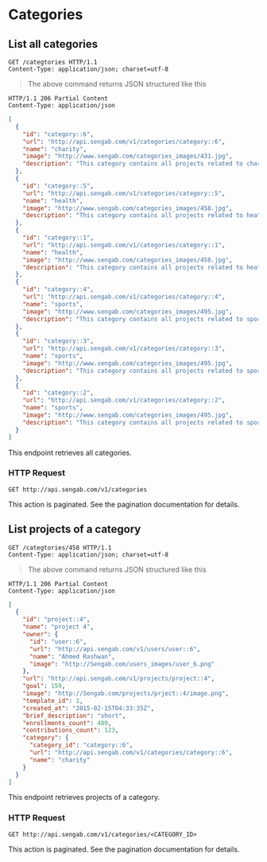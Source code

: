 # Categories

## List all categories

```http
GET /categtories HTTP/1.1
Content-Type: application/json; charset=utf-8
```

> The above command returns JSON structured like this

```http
HTTP/1.1 206 Partial Content
Content-Type: application/json
```

```json
[
  {
    "id": "category::6",
    "url": "http://api.sengab.com/v1/categories/category::6",
    "name": "charity",
    "image": "http://www.sengab.com/categories_images/431.jpg",
    "description": "This category contains all projects related to charity"
  },
  {
    "id": "category::5",
    "url": "http://api.sengab.com/v1/categories/category::5",
    "name": "health",
    "image": "http://www.sengab.com/categories_images/458.jpg",
    "description": "This category contains all projects related to heath"
  },
  {
    "id": "category::1",
    "url": "http://api.sengab.com/v1/categories/category::1",
    "name": "health",
    "image": "http://www.sengab.com/categories_images/458.jpg",
    "description": "This category contains all projects related to heath"
  },
  {
    "id": "category::4",
    "url": "http://api.sengab.com/v1/categories/category::4",
    "name": "sports",
    "image": "http://www.sengab.com/categories_images/495.jpg",
    "description": "This category contains all projects related to sports"
  },
  {
    "id": "category::3",
    "url": "http://api.sengab.com/v1/categories/category::3",
    "name": "sports",
    "image": "http://www.sengab.com/categories_images/495.jpg",
    "description": "This category contains all projects related to sports"
  },
  {
    "id": "category::2",
    "url": "http://api.sengab.com/v1/categories/category::2",
    "name": "sports",
    "image": "http://www.sengab.com/categories_images/495.jpg",
    "description": "This category contains all projects related to sports"
  }
]
```

This endpoint retrieves all categories.

### HTTP Request

`GET http://api.sengab.com/v1/categories`

<aside class="notice">
This action is paginated. See the pagination documentation for details.
</aside>

## List projects of a category

```http
GET /categtories/458 HTTP/1.1
Content-Type: application/json; charset=utf-8
```

> The above command returns JSON structured like this

```http
HTTP/1.1 206 Partial Content
Content-Type: application/json
```

```json
[
  {
    "id": "project::4",
    "name": "project 4",
    "owner": {
      "id": "user::6",
      "url": "http://api.sengab.com/v1/users/user::6",
      "name": "Ahmed Rashwan",
      "image": "http://Sengab.com/users_images/user_6.png"
    },
    "url": "http://api.sengab.com/v1/projects/project::4",
    "goal": 159,
    "image": "http://Sengab.com/projects/prject::4/image.png",
    "template_id": 1,
    "created_at": "2015-02-15T04:33:35Z",
    "brief_description": "short",
    "enrollments_count": 489,
    "contributions_count": 123,
    "category": {
      "category_id": "category::6",
      "url": "http://api.sengab.com/v1/categories/category::6",
      "name": "charity"
    }
  }
]
```

This endpoint retrieves projects of a category.

### HTTP Request

`GET http://api.sengab.com/v1/categories/<CATEGORY_ID>`

<aside class="notice">
This action is paginated. See the pagination documentation for details.
</aside>
